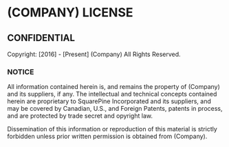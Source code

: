 # (COMPANY) LICENSE

## CONFIDENTIAL

Copyright: [2016] - [Present] (Company)
All Rights Reserved.

### NOTICE

All information contained herein is, and remains the property of (Company) and its suppliers, if any. The intellectual and technical concepts contained herein are proprietary to SquarePine Incorporated and its suppliers, and may be covered by Canadian, U.S., and Foreign Patents, patents in process, and are protected by trade secret and opyright law.

Dissemination of this information or reproduction of this material is strictly forbidden unless prior written permission is obtained from (Company).
